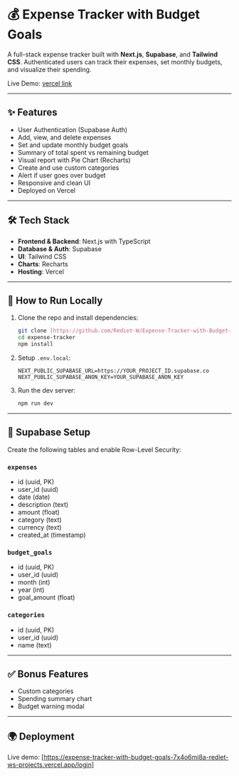 # 💰 Expense Tracker with Budget Goals

A full-stack expense tracker built with **Next.js**, **Supabase**, and **Tailwind CSS**. Authenticated users can track their expenses, set monthly budgets, and visualize their spending.

Live Demo: [vercel link](https://expense-tracker-with-budget-goals-7x4o6mi8a-rediet-ws-projects.vercel.app/login)

---

## ✨ Features

- User Authentication (Supabase Auth)
- Add, view, and delete expenses
- Set and update monthly budget goals
- Summary of total spent vs remaining budget
- Visual report with Pie Chart (Recharts)
- Create and use custom categories
- Alert if user goes over budget
- Responsive and clean UI
- Deployed on Vercel

---

## 🛠️ Tech Stack

- **Frontend & Backend**: Next.js with TypeScript
- **Database & Auth**: Supabase
- **UI**: Tailwind CSS
- **Charts**: Recharts
- **Hosting**: Vercel

---

## 🧪 How to Run Locally

1. Clone the repo and install dependencies:

   ```bash
   git clone [https://github.com/Rediet-W/Expense-Tracker-with-Budget-Goals.git]
   cd expense-tracker
   npm install
   ```

2. Setup `.env.local`:

   ```env
   NEXT_PUBLIC_SUPABASE_URL=https://YOUR_PROJECT_ID.supabase.co
   NEXT_PUBLIC_SUPABASE_ANON_KEY=YOUR_SUPABASE_ANON_KEY
   ```

3. Run the dev server:

   ```bash
   npm run dev
   ```

---

## 🔐 Supabase Setup

Create the following tables and enable Row-Level Security:

### `expenses`
- id (uuid, PK)
- user_id (uuid)
- date (date)
- description (text)
- amount (float)
- category (text)
- currency (text)
- created_at (timestamp)

### `budget_goals`
- id (uuid, PK)
- user_id (uuid)
- month (int)
- year (int)
- goal_amount (float)

### `categories`
- id (uuid, PK)
- user_id (uuid)
- name (text)

---

## ✅ Bonus Features

- Custom categories
- Spending summary chart
- Budget warning modal

---

## 🌍 Deployment

Live demo: [https://expense-tracker-with-budget-goals-7x4o6mi8a-rediet-ws-projects.vercel.app/login]
